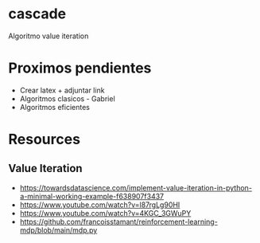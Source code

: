 # cascade

Algoritmo value iteration

# Proximos pendientes

- Crear latex + adjuntar link
- Algoritmos clasicos - Gabriel
- Algoritmos eficientes

# Resources

## Value Iteration

- https://towardsdatascience.com/implement-value-iteration-in-python-a-minimal-working-example-f638907f3437
- https://www.youtube.com/watch?v=l87rgLg90HI
- https://www.youtube.com/watch?v=4KGC_3GWuPY
- https://github.com/francoisstamant/reinforcement-learning-mdp/blob/main/mdp.py
